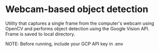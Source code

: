 # Webcam-based object detection

Utility that captures a single frame from the computer's webcam using 
OpenCV and performs object detection using the Google Vision API.  
Frame is saved to local directory. 

NOTE:
Before running, include your GCP API key in .env
